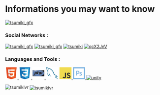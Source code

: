 <h1>Informations you may want to know</h1>
<p align="left"> <a href="https://twitter.com/tsumiki_gfx" target="blank"><img src="https://img.shields.io/twitter/follow/tsumiki_gfx?logo=twitter&style=for-the-badge" alt="tsumiki_gfx" /></a> </p>

<h3 align="left">Social Networks :</h3>
<p align="left">
<a href="https://twitter.com/tsumiki_gfx" target="blank"><img align="center" src="https://raw.githubusercontent.com/rahuldkjain/github-profile-readme-generator/master/src/images/icons/Social/twitter.svg" alt="tsumiki_gfx" height="30" width="40" /></a>
<a href="https://instagram.com/tsumiki_gfx" target="blank"><img align="center" src="https://raw.githubusercontent.com/rahuldkjain/github-profile-readme-generator/master/src/images/icons/Social/instagram.svg" alt="tsumiki_gfx" height="30" width="40" /></a>
<a href="https://www.youtube.com/c/tsumikiminiwa" target="blank"><img align="center" src="https://raw.githubusercontent.com/rahuldkjain/github-profile-readme-generator/master/src/images/icons/Social/youtube.svg" alt="tsumiki" height="30" width="40" /></a>
<a href="https://discord.gg/qcX2JnV" target="blank"><img align="center" src="https://raw.githubusercontent.com/rahuldkjain/github-profile-readme-generator/master/src/images/icons/Social/discord.svg" alt="qcX2JnV" height="30" width="40" /></a>
</p>

<h3 align="left">Languages and Tools :</h3>
<p align="left">
<a href="https://developer.mozilla.org/en-US/docs/Web/HTML" target="_blank"> <img src="https://raw.githubusercontent.com/devicons/devicon/master/icons/html5/html5-original.svg" alt="html" width="40" height="40"/> </a>
<a href="https://developer.mozilla.org/en-US/docs/Web/CSS" target="_blank"> <img src="https://raw.githubusercontent.com/devicons/devicon/master/icons/css3/css3-original.svg" alt="css" width="40" height="40"/> </a>
<a href="https://www.php.net/" target="_blank"> <img src="https://raw.githubusercontent.com/devicons/devicon/master/icons/php/php-original.svg" alt="php" width="40" height="40"/> </a>
<a href="https://www.mysql.com" target="_blank"> <img src="https://raw.githubusercontent.com/devicons/devicon/master/icons/mysql/mysql-original.svg" alt="mysql" width="40" height="40"/></a>
<a href="https://developer.mozilla.org/en-US/docs/Web/JavaScript" target="_blank"> <img src="https://raw.githubusercontent.com/devicons/devicon/master/icons/javascript/javascript-original.svg" alt="javascript" width="40" height="40"/> </a>
<a href="https://www.photoshop.com/en" target="_blank"> <img src="https://raw.githubusercontent.com/devicons/devicon/master/icons/photoshop/photoshop-line.svg" alt="photoshop" width="40" height="40"/> </a>
<a href="https://unity.com/" target="_blank"> <img src="https://www.vectorlogo.zone/logos/unity3d/unity3d-icon.svg" alt="unity" width="40" height="40"/> </a> </p>

<p><img align="left" src="https://github-readme-stats.vercel.app/api/top-langs?username=tsumikivr&show_icons=true&locale=en&layout=compact" alt="tsumikivr" /></p>

<p>&nbsp;<img align="center" src="https://github-readme-stats.vercel.app/api?username=tsumikivr&show_icons=true&locale=en" alt="tsumikivr" /></p>

